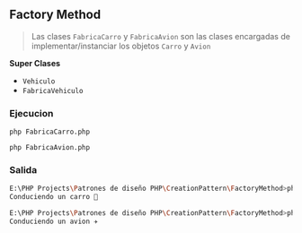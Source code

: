 ## Factory Method


> Las clases `FabricaCarro` y `FabricaAvion` son las clases encargadas de implementar/instanciar los objetos `Carro` y `Avion`

**Super Clases**
- `Vehiculo`
- `FabricaVehiculo`

### Ejecucion
`php FabricaCarro.php`

`php FabricaAvion.php`

### Salida

```BASH
E:\PHP Projects\Patrones de diseño PHP\CreationPattern\FactoryMethod>php FabricaCarro.php 
Conduciendo un carro 🚗

```

```BASH
E:\PHP Projects\Patrones de diseño PHP\CreationPattern\FactoryMethod>php FabricaAvion.php
Conduciendo un avion ✈
```
